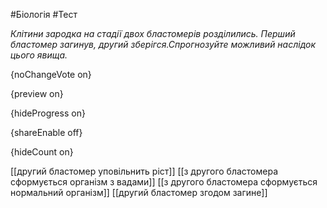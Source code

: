 #Біологія #Тест

*Клітини зародка на стадії двох бластомерів розділились. Перший бластомер загинув, другий зберігся.Спрогнозуйте можливий наслідок цього явища.*

{noChangeVote on}

{preview on}

{hideProgress on}

{shareEnable off}

{hideCount on}

[[другий бластомер уповільнить ріст]]
[[з другого бластомера сформується організм з вадами]]
[[з другого бластомера сформується нормальний організм]]
[[другий бластомер згодом загине]]
